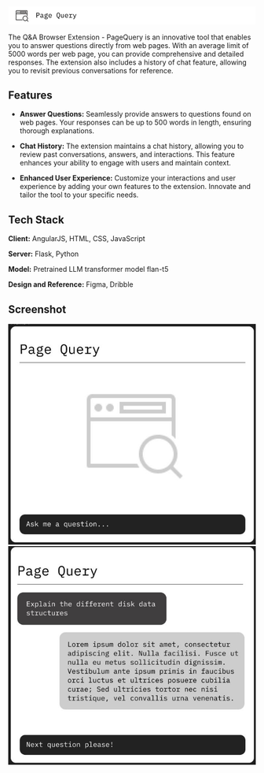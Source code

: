 
![Logo](chandu2.png)

The Q&A Browser Extension - PageQuery is an innovative tool that enables you to answer questions directly from web pages. With an average limit of 5000 words per web page, you can provide comprehensive and detailed responses. The extension also includes a history of chat feature, allowing you to revisit previous conversations for reference.


## Features

- **Answer Questions:** Seamlessly provide answers to questions found on web pages. Your responses can be up to 500 words in length, ensuring thorough explanations.

- **Chat History:** The extension maintains a chat history, allowing you to review past conversations, answers, and interactions. This feature enhances your ability to engage with users and maintain context.

- **Enhanced User Experience:** Customize your interactions and user experience by adding your own features to the extension. Innovate and tailor the tool to your specific needs.

## Tech Stack

**Client:** AngularJS, HTML, CSS, JavaScript

**Server:** Flask, Python

**Model:** Pretrained LLM transformer model flan-t5

**Design and Reference:** Figma, Dribble

## Screenshot

![image 1](im1.jpg)
![image 2](im2.jpg)



